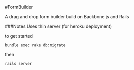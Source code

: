 #FormBuilder

A drag and drop form builder build on Backbone.js and Rails

###Notes
Uses thin server (for heroku deployment)

to get started

    bundle exec rake db:migrate

then   

    rails server
